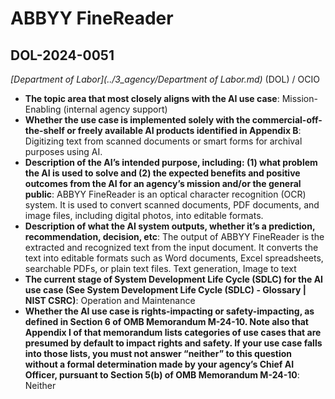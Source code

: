 # ABBYY FineReader
## DOL-2024-0051
_[Department of Labor](../3_agency/Department of Labor.md)_ (DOL) / OCIO


+ **The topic area that most closely aligns with the AI use case**: Mission-Enabling (internal agency support)
+ **Whether the use case is implemented solely with the commercial-off-the-shelf or freely available AI products identified in Appendix B**: Digitizing text from scanned documents or smart forms for archival purposes using AI.
+ **Description of the AI’s intended purpose, including: (1) what problem the AI is used to solve and (2) the expected benefits and positive outcomes from the AI for an agency’s mission and/or the general public**: ABBYY FineReader is an optical character recognition (OCR) system. It is used to convert scanned documents, PDF documents, and image files, including digital photos, into editable formats.
+ **Description of what the AI system outputs, whether it’s a prediction, recommendation, decision, etc**: The output of ABBYY FineReader is the extracted and recognized text from the input document. It converts the text into editable formats such as Word documents, Excel spreadsheets, searchable PDFs, or plain text files. Text generation, Image to text
+ **The current stage of System Development Life Cycle (SDLC) for the AI use case (See System Development Life Cycle (SDLC) - Glossary | NIST CSRC)**: Operation and Maintenance
+ **Whether the AI use case is rights-impacting or safety-impacting, as defined in Section 6 of OMB Memorandum M-24-10. Note also that Appendix I of that memorandum lists categories of use cases that are presumed by default to impact rights and safety. If your use case falls into those lists, you must not answer “neither” to this question without a formal determination made by your agency’s Chief AI Officer, pursuant to Section 5(b) of OMB Memorandum M-24-10**: Neither